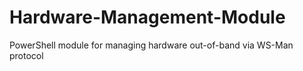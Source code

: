 Hardware-Management-Module
==========================

PowerShell module for managing hardware out-of-band via WS-Man protocol
